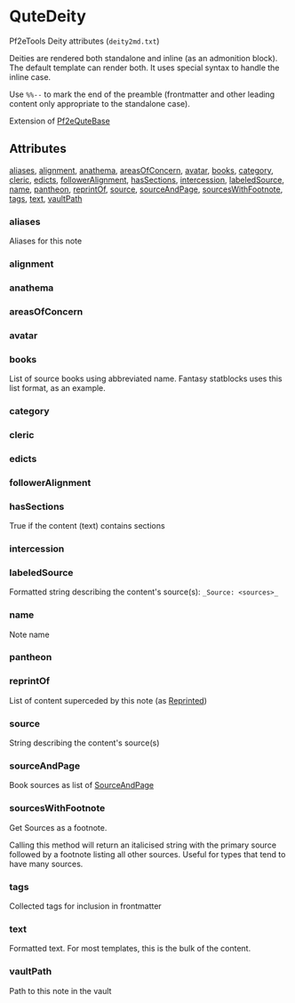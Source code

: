 # QuteDeity

Pf2eTools Deity attributes (`deity2md.txt`)

Deities are rendered both standalone and inline (as an admonition block).
The default template can render both.
It uses special syntax to handle the inline case.

Use `%%--` to mark the end of the preamble (frontmatter and
other leading content only appropriate to the standalone case).

Extension of [Pf2eQuteBase](../Pf2eQuteBase.md)

## Attributes

[aliases](#aliases), [alignment](#alignment), [anathema](#anathema), [areasOfConcern](#areasofconcern), [avatar](#avatar), [books](#books), [category](#category), [cleric](#cleric), [edicts](#edicts), [followerAlignment](#followeralignment), [hasSections](#hassections), [intercession](#intercession), [labeledSource](#labeledsource), [name](#name), [pantheon](#pantheon), [reprintOf](#reprintof), [source](#source), [sourceAndPage](#sourceandpage), [sourcesWithFootnote](#sourceswithfootnote), [tags](#tags), [text](#text), [vaultPath](#vaultpath)

### aliases

Aliases for this note

### alignment


### anathema


### areasOfConcern


### avatar


### books

List of source books using abbreviated name. Fantasy statblocks uses this list format, as an example.

### category


### cleric


### edicts


### followerAlignment


### hasSections

True if the content (text) contains sections

### intercession


### labeledSource

Formatted string describing the content's source(s): `_Source: <sources>_`

### name

Note name

### pantheon


### reprintOf

List of content superceded by this note (as [Reprinted](../../Reprinted.md))

### source

String describing the content's source(s)

### sourceAndPage

Book sources as list of [SourceAndPage](../../SourceAndPage.md)

### sourcesWithFootnote

Get Sources as a footnote.

Calling this method will return an italicised string with the primary source
followed by a footnote listing all other sources. Useful for types
that tend to have many sources.

### tags

Collected tags for inclusion in frontmatter

### text

Formatted text. For most templates, this is the bulk of the content.

### vaultPath

Path to this note in the vault
